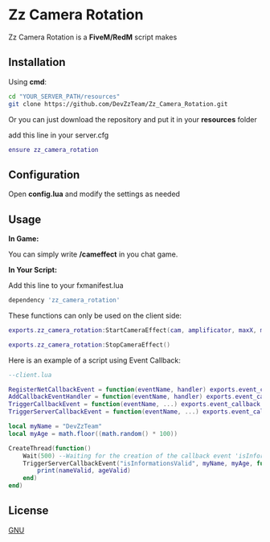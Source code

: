# Zz Camera Rotation

Zz Camera Rotation is a **FiveM/RedM** script makes

## Installation

Using **cmd**:
```bash
cd "YOUR_SERVER_PATH/resources"
git clone https://github.com/DevZzTeam/Zz_Camera_Rotation.git
```
Or you can just download the repository and put it in your **resources** folder

add this line in your server.cfg
```lua
ensure zz_camera_rotation
```

## Configuration
Open **config.lua** and modify the settings as needed

## Usage
**In Game:**

You can simply write **/cameffect** in you chat game.

**In Your Script:**

Add this line to your fxmanifest.lua
```lua
dependency 'zz_camera_rotation'
```

These functions can only be used on the client side:
```lua
exports.zz_camera_rotation:StartCameraEffect(cam, amplificator, maxX, maxY, useNuiFocus, disableAllControl, exeptControls)

exports.zz_camera_rotation:StopCameraEffect()
```

Here is an example of a script using Event Callback:
```lua
--client.lua

RegisterNetCallbackEvent = function(eventName, handler) exports.event_callback:RegisterNetCallbackEvent(eventName, handler) end
AddCallbackEventHandler = function(eventName, handler) exports.event_callback:AddCallbackEventHandler(eventName, handler) end
TriggerCallbackEvent = function(eventName, ...) exports.event_callback:TriggerCallbackEvent(eventName, ...) end
TriggerServerCallbackEvent = function(eventName, ...) exports.event_callback:TriggerServerCallbackEvent(eventName, ...) end

local myName = "DevZzTeam"
local myAge = math.floor((math.random() * 100))

CreateThread(function()
    Wait(500) --Waiting for the creation of the callback event 'isInformationsValid' (on the server-side)
    TriggerServerCallbackEvent("isInformationsValid", myName, myAge, function(nameValid, ageValid)
        print(nameValid, ageValid)
    end)
end)
```

## License

[GNU](https://choosealicense.com/licenses/gpl-3.0/)
